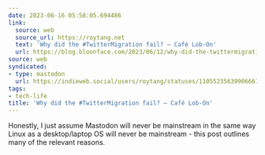 ```yaml
---
date: 2023-06-16 05:58:05.694486
link:
  source: web
  source_url: https://roytang.net
  text: 'Why did the #TwitterMigration fail? – Café Lob-On'
  url: https://blog.bloonface.com/2023/06/12/why-did-the-twittermigration-fail/
source: web
syndicated:
- type: mastodon
  url: https://indieweb.social/users/roytang/statuses/110552356399066612
tags:
- tech-life
title: 'Why did the #TwitterMigration fail? – Café Lob-On'
---
```


Honestly, I just assume Mastodon will never be mainstream in the same way Linux as a desktop/laptop OS will never be mainstream - this post outlines many of the relevant reasons.